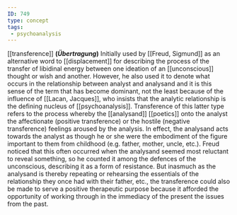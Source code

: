 ```yaml
---
ID: 749
type: concept
tags: 
 - psychoanalysis
---
```


[[transference]]
**(*Übertragung*)** Initially used by [[Freud, Sigmund]] as an alternative
word to [[displacement]] for
describing the process of the transfer of libidinal energy between one
ideation of an
[[unconscious]] thought or
wish and another. However, he also used it to denote what occurs in the
relationship between analyst and analysand and it is this sense of the
term that has become dominant, not the least because of the influence of
[[Lacan, Jacques]], who
insists that the analytic relationship is the defining nucleus of
[[psychoanalysis]].
Transference of this latter type refers to the process whereby the
[[analysand]]
[[poetics]] onto the analyst
the affectionate (positive transference) or the hostile (negative
transference) feelings aroused by the analysis. In effect, the analysand
acts towards the analyst as though he or she were the embodiment of the
figure important to them from childhood (e.g. father, mother, uncle,
etc.). Freud noticed that this often occurred when the analysand seemed
most reluctant to reveal something, so he counted it among the defences
of the unconscious, describing it as a form of resistance. But inasmuch
as the analysand is thereby repeating or rehearsing the essentials of
the relationship they once had with their father, etc., the transference
could also be made to serve a positive therapeutic purpose because it
afforded the opportunity of working through in the immediacy of the
present the issues from the past.
